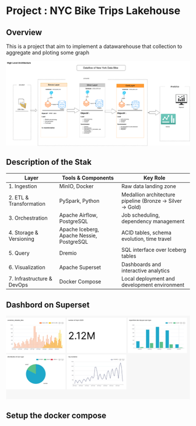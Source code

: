 # Project : NYC Bike Trips Lakehouse
## Overview
This is a project that aim to implement a datawarehouse that collection to aggregate and ploting some graph 

![Drag Racing](./docs_project/Datawarehouse_nybike_overview_drawio.png)

## Description of the Stak 

| Layer                      | Tools & Components                        | Key Role                                                 |
| -------------------------- | ----------------------------------------- | -------------------------------------------------------- |
| 1. Ingestion               | MinIO, Docker                             | Raw data landing zone                                    |
| 2. ETL & Transformation    | PySpark, Python                           | Medallion architecture pipeline (Bronze → Silver → Gold) |
| 3. Orchestration           | Apache Airflow, PostgreSQL                | Job scheduling, dependency management                    |
| 4. Storage & Versioning    | Apache Iceberg, Apache Nessie, PostgreSQL | ACID tables, schema evolution, time travel               |
| 5. Query                   | Dremio                                    | SQL interface over Iceberg tables                        |
| 6. Visualization           | Apache Superset                           | Dashboards and interactive analytics                     |
| 7. Infrastructure & DevOps | Docker Compose                            | Local deployment and development environment             |


## Dashbord on Superset
![Dashbord of trips](./docs_project/dashbord-trip-2025-06-04T11-17-49.781Z.jpg)


## Setup the docker compose 

```bash



```

